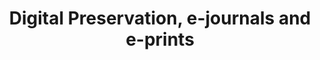---
abstract: null
creators:
- Neil Beagrie
date: null
document_url: https://services.phaidra.univie.ac.at/api/object/o:295000/download
grand_parent: iPRES
institutions: []
keywords:
- beijing
landing_page_url: https://phaidra.univie.ac.at/o:295000
language: eng
layout: publication
license: CC BY-SA 3.0 AT
notes_url: null
parent: iPRES 2004
publication_type: presentation
size: 175446
slides_url: null
source_name: iPRES
stream_url: null
title: Digital Preservation, e-journals and e-prints
year: 2004
---
